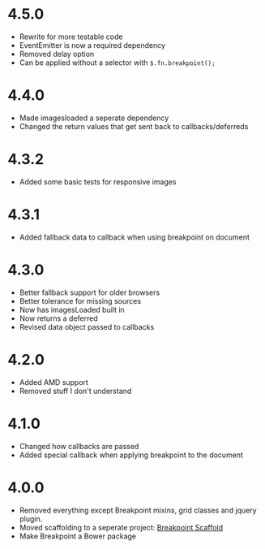 # 4.5.0

* Rewrite for more testable code
* EventEmitter is now a required dependency
* Removed delay option
* Can be applied without a selector with `$.fn.breakpoint();`

# 4.4.0

* Made imagesloaded a seperate dependency
* Changed the return values that get sent back to callbacks/deferreds

# 4.3.2

* Added some basic tests for responsive images

# 4.3.1

* Added fallback data to callback when using breakpoint on document

# 4.3.0

* Better fallback support for older browsers
* Better tolerance for missing sources
* Now has imagesLoaded built in
* Now returns a deferred
* Revised data object passed to callbacks

# 4.2.0

* Added AMD support
* Removed stuff I don't understand

# 4.1.0

* Changed how callbacks are passed
* Added special callback when applying breakpoint to the document

# 4.0.0

* Removed everything except Breakpoint mixins, grid classes and jquery plugin.
* Moved scaffolding to a seperate project: [Breakpoint Scaffold](https://github.com/lesjames/breakpoint-scaffold)
* Make Breakpoint a Bower package